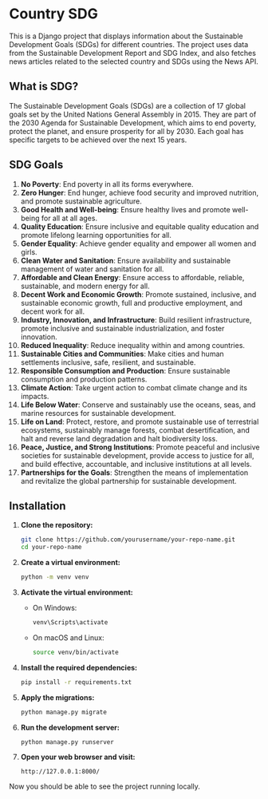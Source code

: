 # Country SDG

This is a Django project that displays information about the Sustainable Development Goals (SDGs) for different countries. The project uses data from the Sustainable Development Report and SDG Index, and also fetches news articles related to the selected country and SDGs using the News API.

## What is SDG?

The Sustainable Development Goals (SDGs) are a collection of 17 global goals set by the United Nations General Assembly in 2015. They are part of the 2030 Agenda for Sustainable Development, which aims to end poverty, protect the planet, and ensure prosperity for all by 2030. Each goal has specific targets to be achieved over the next 15 years.

## SDG Goals

1. **No Poverty**: End poverty in all its forms everywhere.
2. **Zero Hunger**: End hunger, achieve food security and improved nutrition, and promote sustainable agriculture.
3. **Good Health and Well-being**: Ensure healthy lives and promote well-being for all at all ages.
4. **Quality Education**: Ensure inclusive and equitable quality education and promote lifelong learning opportunities for all.
5. **Gender Equality**: Achieve gender equality and empower all women and girls.
6. **Clean Water and Sanitation**: Ensure availability and sustainable management of water and sanitation for all.
7. **Affordable and Clean Energy**: Ensure access to affordable, reliable, sustainable, and modern energy for all.
8. **Decent Work and Economic Growth**: Promote sustained, inclusive, and sustainable economic growth, full and productive employment, and decent work for all.
9. **Industry, Innovation, and Infrastructure**: Build resilient infrastructure, promote inclusive and sustainable industrialization, and foster innovation.
10. **Reduced Inequality**: Reduce inequality within and among countries.
11. **Sustainable Cities and Communities**: Make cities and human settlements inclusive, safe, resilient, and sustainable.
12. **Responsible Consumption and Production**: Ensure sustainable consumption and production patterns.
13. **Climate Action**: Take urgent action to combat climate change and its impacts.
14. **Life Below Water**: Conserve and sustainably use the oceans, seas, and marine resources for sustainable development.
15. **Life on Land**: Protect, restore, and promote sustainable use of terrestrial ecosystems, sustainably manage forests, combat desertification, and halt and reverse land degradation and halt biodiversity loss.
16. **Peace, Justice, and Strong Institutions**: Promote peaceful and inclusive societies for sustainable development, provide access to justice for all, and build effective, accountable, and inclusive institutions at all levels.
17. **Partnerships for the Goals**: Strengthen the means of implementation and revitalize the global partnership for sustainable development.

## Installation

1. **Clone the repository:**
    ```bash
    git clone https://github.com/yourusername/your-repo-name.git
    cd your-repo-name
    ```

2. **Create a virtual environment:**
    ```bash
    python -m venv venv
    ```

3. **Activate the virtual environment:**
    - On Windows:
        ```bash
        venv\Scripts\activate
        ```
    - On macOS and Linux:
        ```bash
        source venv/bin/activate
        ```

4. **Install the required dependencies:**
    ```bash
    pip install -r requirements.txt
    ```

5. **Apply the migrations:**
    ```bash
    python manage.py migrate
    ```

6. **Run the development server:**
    ```bash
    python manage.py runserver
    ```

7. **Open your web browser and visit:**
    ```
    http://127.0.0.1:8000/
    ```

Now you should be able to see the project running locally.
